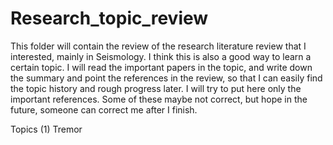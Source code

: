 # Research_topic_review
This folder will contain the review of the research literature review that I interested, mainly in Seismology. I think this is also a good way to learn a certain topic. I will read the important papers in the topic, and write down the summary and point the references in the review, so that I can easily find the topic history and rough progress later. I will try to put here only the important references. Some of these maybe not correct, but hope in the future, someone can correct me after I finish. 

Topics
(1) Tremor
